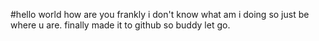 #hello world 
how are you 
frankly i don't know what am i doing so just be where u are.
finally made it to github so buddy let go.
